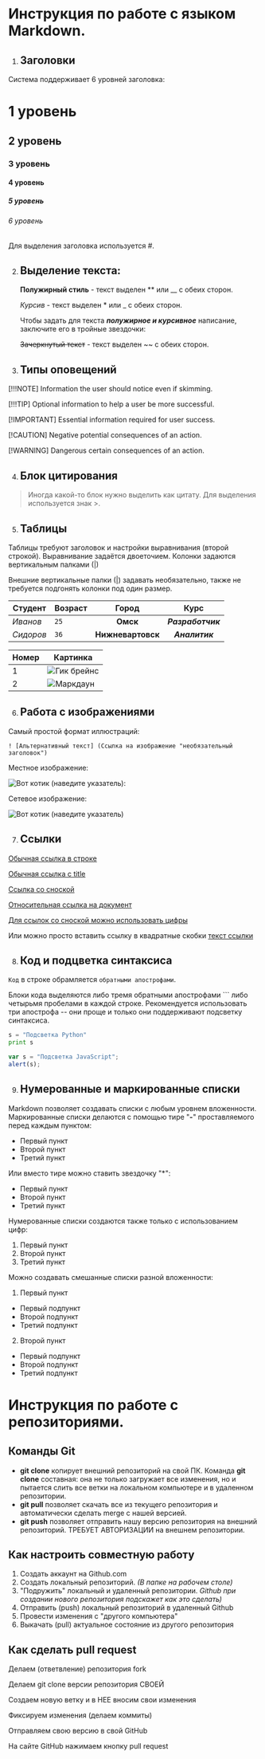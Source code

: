 # Инструкция по работе с языком Markdown.

1. ## Заголовки

Система поддерживает 6 уровней заголовка:
# 1 уровень
## 2 уровень 
### 3 уровень
#### 4 уровень
##### 5 уровень
###### 6 уровень
Для выделения заголовка используется #.

2. ## Выделение текста:

    **Полужирный стиль** - текст выделен ** или __ с обеих сторон.
  
    *Курсив* - текст выделен * или _ с обеих сторон.

    Чтобы задать для текста ***полужирное и курсивное*** написание, заключите его в тройные звездочки:
 
    ~~Зачеркнутый текст~~ - текст выделен ~~ с обеих сторон.

3. ## Типы оповещений

[!!!NOTE]
Information the user should notice even if skimming.

[!!!TIP] 
Optional information to help a user be more successful.

[!IMPORTANT]
Essential information required for user success.

[!CAUTION]
Negative potential consequences of an action.

[!WARNING]
Dangerous certain consequences of an action.

4. ## Блок цитирования

> Иногда какой-то блок нужно выделить как цитату. Для выделения используется знак >.

5. ## Таблицы

Таблицы требуют заголовок и настройки выравнивания (второй строкой). Выравнивание задаётся двоеточием. Колонки задаются вертикальным палками (|)

Внешние вертикальные палки (|) задавать необязательно, также не требуется подгонять колонки под один размер. 

Студент | Возраст | Город | Курс |
--- | --- | :---: |:---:
*Иванов* | `25` | **Омск**| ***Разработчик***
*Сидоров* | `36` | **Нижневартовск** | ***Аналитик***

Номер | Картинка
--- | ---
1 | ![Гик брейнс](1.png)
2 | ![Маркдаун](2.png)

6. ## Работа с изображениями

Самый простой формат иллюстраций:

`! [Альтернативный текст] (Ссылка на изображение "необязательный заголовок")`

Местное изображение:

![Вот котик (наведите указатель):](Котик.jpg "Я учусь")
 
Сетевое изображение:

![Вот котик (наведите указатель)](https://cs12.pikabu.ru/post_img/big/2021/07/09/5/162581354815237509.jpg "Все ты можешь!")

7. ## Ссылки
[Обычная ссылка в строке](https://docs.microsoft.com/ru-ru/contribute/how-to-write-links)

[Обычная ссылка с title](https://gb.ru/posts/soveti-pro-git "Советы для тех, кто осваивает Git")

[Ссылка со сноской][Произвольный регистронезависимый текст]

[Относительная ссылка на документ](../blob/master/LICENSE)

[Для ссылок со сноской можно использовать цифры][1]

Или можно просто вставить ссылку в квадратные скобки [текст ссылки]


[произвольный регистронезависимый текст]: https://docs.microsoft.com/ru-ru/contribute/how-to-write-links
[1]: https://learngitbranching.js.org
[текст ссылки]: http://www.reddit.com

8. ## Код и подцветка синтаксиса
`Код` в строке обрамляется `обратными апострофами`.

Блоки кода выделяются либо тремя обратными апострофами ``` либо четырьмя пробелами в каждой строке. Рекомендуется использовать три апострофа -- они проще и только они поддерживают подсветку синтаксиса.
```python
s = "Подсветка Python"
print s
```
```javascript
var s = "Подсветка JavaScript";
alert(s);
```
9. ## Нумерованные и маркированные списки
Markdown позволяет создавать списки с любым уровнем вложенности.
Маркированные списки делаются с помощью тире "**-**" проставляемого перед каждым пунктом:
- Первый пункт
- Второй пункт
- Третий пункт 

Или вместо тире можно ставить звездочку "*":
* Первый пункт 
* Второй пункт
* Третий пункт

Нумерованные списки создаются также только с использованием цифр:
1. Первый пункт
2. Второй пункт
3. Третий пункт

Можно создавать смешанные списки разной вложенности:
1. Первый пункт
- Первый подпункт
- Второй подпункт
- Третий подпункт
2. Второй пункт 
* Первый подпункт
* Второй подпункт
* Третий подпункт

# Инструкция по работе с репозиториями.
## Команды Git

 - **git clone** копирует внешний репозиторий на свой ПК.
Команда **git clone** составная: она не только загружает все изменения, но и пытается слить все ветки на локальном компьютере и в удаленном репозитории.
- **git pull** позволяет скачать все из текущего репозитория и автоматически сделать merge с нашей версией.
- **git push** позволяет отправить нашу версию репозитория на внешний репозиторий. ТРЕБУЕТ АВТОРИЗАЦИИ на внешнем репозитории.

## Как настроить совместную работу
1. Создать аккаунт на Github.com
2. Создать локальный репозиторий. *(В папке на рабочем столе)* 
3. "Подружить" локальный и удаленный репозитории.  *Github  при создании нового репозитория подскажет как это сделать)*
4. Отправить (push) локальный репозиторий в удаленный Github 
5. Провести изменения с "другого компьютера"
6. Выкачать (pull) актуальное состояние из другого репозитория

## Как сделать pull request
Делаем   (ответвление) репозитория fork

Делаем git clone   версии репозитория СВОЕЙ

Создаем новую ветку и в НЕЕ вносим свои изменения

Фиксируем изменения (делаем коммиты)

Отправляем свою версию в свой GitHub

На сайте GitHub нажимаем кнопку pull request


